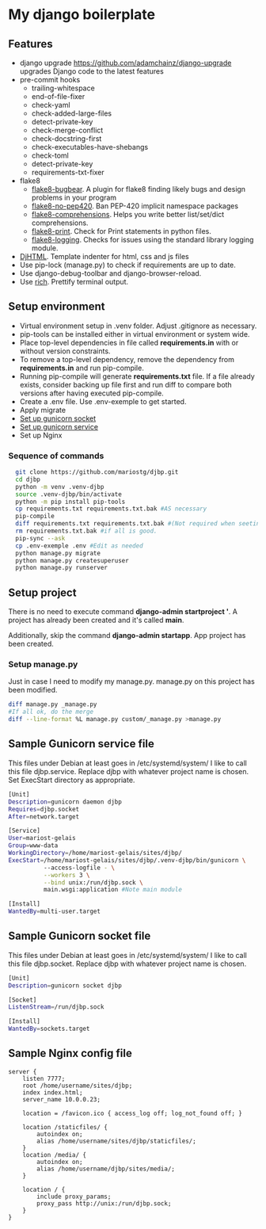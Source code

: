 # My django boilerplate

## Features

- django upgrade https://github.com/adamchainz/django-upgrade
  upgrades Django code to the latest features
- pre-commit hooks
  - trailing-whitespace
  - end-of-file-fixer
  - check-yaml
  - check-added-large-files
  - detect-private-key
  - check-merge-conflict
  - check-docstring-first
  - check-executables-have-shebangs
  - check-toml
  - detect-private-key
  - requirements-txt-fixer
- flake8
  - [flake8-bugbear](https://pypi.org/project/flake8-bugbear/). A plugin for flake8 finding likely bugs and design problems in your program
  - [flake8-no-pep420](https://pypi.org/project/flake8-no-pep420/). Ban PEP-420 implicit namespace packages
  - [flake8-comprehensions](https://pypi.org/project/flake8-comprehensions/). Helps you write better list/set/dict comprehensions.
  - [flake8-print](https://pypi.org/project/flake8-print/). Check for Print statements in python files.
  - [flake8-logging](https://pypi.org/project/flake8-logging/). Checks for issues using the standard library logging module.
- [DjHTML](https://github.com/rtts/djhtml). Template indenter for html, css and js files
- Use pip-lock (manage.py) to check if requirements are up to date.
- Use django-debug-toolbar and django-browser-reload.
- Use [rich](https://rich.readthedocs.io/en/stable/). Prettify terminal output.

## Setup environment

- Virtual environment setup in .venv folder. Adjust .gitignore as necessary.
- pip-tools can be installed either in virtual environment or system wide.
- Place top-level dependencies in file called **requirements.in** with or without version constraints.
- To remove a top-level dependency, remove the dependency from **requirements.in** and run pip-compile.
- Running pip-compile will generate **requirements.txt** file. If a file already exists, consider backing up file first and run diff to compare both versions after having executed pip-compile.
- Create a .env file. Use .env-exemple to get started.
- Apply migrate
- [Set up gunicorn socket](#gunicorn-socket)
- [Set up gunicorn service](#gunicorn-service)
- Set up Nginx

### Sequence of commands

```bash
  git clone https://github.com/mariostg/djbp.git
  cd djbp
  python -m venv .venv-djbp
  source .venv-djbp/bin/activate
  python -m pip install pip-tools
  cp requirements.txt requirements.txt.bak #AS necessary
  pip-compile
  diff requirements.txt requirements.txt.bak #(Not required when seeting-up for first time)
  rm requirements.txt.bak #if all is good.
  pip-sync --ask
  cp .env-exemple .env #Edit as needed
  python manage.py migrate
  python manage.py createsuperuser
  python manage.py runserver
```

## Setup project

There is no need to execute command **django-admin startproject <your project name>'**. A project has already been created and it's called **main**.

Additionally, skip the command **django-admin startapp**. App project has been created.

### Setup manage.py

Just in case I need to modify my manage.py.  manage.py on this project has been modified.

```bash
diff manage.py _manage.py
#If all ok, do the merge
diff --line-format %L manage.py custom/_manage.py >manage.py
```

## Sample Gunicorn service file <a id="gunicorn-service"></a>

This files under Debian at least goes in /etc/systemd/system/
I like to call this file djbp.service. Replace djbp with whatever project name is chosen.
Set ExecStart directory as appropriate.

```bash
[Unit]
Description=gunicorn daemon djbp
Requires=djbp.socket
After=network.target

[Service]
User=mariost-gelais
Group=www-data
WorkingDirectory=/home/mariost-gelais/sites/djbp/
ExecStart=/home/mariost-gelais/sites/djbp/.venv-djbp/bin/gunicorn \
          --access-logfile - \
          --workers 3 \
          --bind unix:/run/djbp.sock \
          main.wsgi:application #Note main module

[Install]
WantedBy=multi-user.target
```

## Sample Gunicorn socket file <a id='gunicorn-socket'></a>

This files under Debian at least goes in /etc/systemd/system/
I like to call this file djbp.socket. Replace djbp with whatever project name is chosen.

```bash
[Unit]
Description=gunicorn socket djbp

[Socket]
ListenStream=/run/djbp.sock

[Install]
WantedBy=sockets.target
```

## Sample Nginx config file <a id='nginx-conf'></a>

```
server {
    listen 7777;
    root /home/username/sites/djbp;
    index index.html;
    server_name 10.0.0.23;

    location = /favicon.ico { access_log off; log_not_found off; }

    location /staticfiles/ {
        autoindex on;
        alias /home/username/sites/djbp/staticfiles/;
    }
    location /media/ {
        autoindex on;
        alias /home/username/djbp/sites/media/;
    }

    location / {
        include proxy_params;
        proxy_pass http://unix:/run/djbp.sock;
    }
}
```
